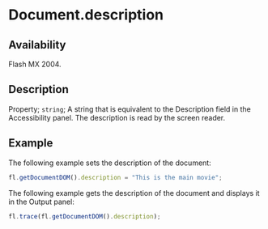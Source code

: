 # Document.description

## Availability

Flash MX 2004.

## Description

Property; `string`; A string that is equivalent to the Description field in the Accessibility panel. The description is read by the screen reader.

## Example

The following example sets the description of the document:

```javascript
fl.getDocumentDOM().description = "This is the main movie";
```

The following example gets the description of the document and displays it in the Output panel:

```javascript
fl.trace(fl.getDocumentDOM().description);
```
